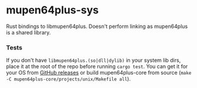 # mupen64plus-sys

Rust bindings to libmupen64plus. Doesn't perform linking as mupen64plus is a shared library.

### Tests

If you don't have `libmupen64plus.(so|dll|dylib)` in your system lib dirs, place it at the root of the repo before running `cargo test`. You can get it for your OS from [GitHub releases](https://github.com/mupen64plus/mupen64plus-core/releases) or build mupen64plus-core from source (`make -C mupen64plus-core/projects/unix/Makefile all`).
